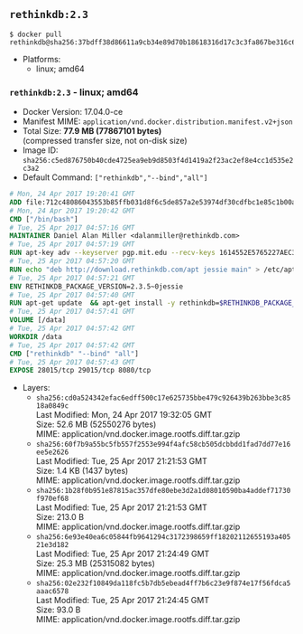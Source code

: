 ## `rethinkdb:2.3`

```console
$ docker pull rethinkdb@sha256:37bdff38d86611a9cb34e89d70b18618316d17c3c3fa867be316c6ea99e31496
```

-	Platforms:
	-	linux; amd64

### `rethinkdb:2.3` - linux; amd64

-	Docker Version: 17.04.0-ce
-	Manifest MIME: `application/vnd.docker.distribution.manifest.v2+json`
-	Total Size: **77.9 MB (77867101 bytes)**  
	(compressed transfer size, not on-disk size)
-	Image ID: `sha256:c5ed876750b40cde4725ea9eb9d8503f4d1419a2f23ac2ef8e4cc1d535e2c3a2`
-	Default Command: `["rethinkdb","--bind","all"]`

```dockerfile
# Mon, 24 Apr 2017 19:20:41 GMT
ADD file:712c48086043553b85ffb031d8f6c5de857a2e53974df30cdfbc1e85c1b00a25 in / 
# Mon, 24 Apr 2017 19:20:42 GMT
CMD ["/bin/bash"]
# Tue, 25 Apr 2017 04:57:16 GMT
MAINTAINER Daniel Alan Miller <dalanmiller@rethinkdb.com>
# Tue, 25 Apr 2017 04:57:19 GMT
RUN apt-key adv --keyserver pgp.mit.edu --recv-keys 1614552E5765227AEC39EFCFA7E00EF33A8F2399
# Tue, 25 Apr 2017 04:57:20 GMT
RUN echo "deb http://download.rethinkdb.com/apt jessie main" > /etc/apt/sources.list.d/rethinkdb.list
# Tue, 25 Apr 2017 04:57:21 GMT
ENV RETHINKDB_PACKAGE_VERSION=2.3.5~0jessie
# Tue, 25 Apr 2017 04:57:40 GMT
RUN apt-get update 	&& apt-get install -y rethinkdb=$RETHINKDB_PACKAGE_VERSION 	&& rm -rf /var/lib/apt/lists/*
# Tue, 25 Apr 2017 04:57:41 GMT
VOLUME [/data]
# Tue, 25 Apr 2017 04:57:42 GMT
WORKDIR /data
# Tue, 25 Apr 2017 04:57:42 GMT
CMD ["rethinkdb" "--bind" "all"]
# Tue, 25 Apr 2017 04:57:43 GMT
EXPOSE 28015/tcp 29015/tcp 8080/tcp
```

-	Layers:
	-	`sha256:cd0a524342efac6edff500c17e625735bbe479c926439b263bbe3c8518a0849c`  
		Last Modified: Mon, 24 Apr 2017 19:32:05 GMT  
		Size: 52.6 MB (52550276 bytes)  
		MIME: application/vnd.docker.image.rootfs.diff.tar.gzip
	-	`sha256:60f7b9a55bc5fb557f2553e994f4afc58cb505dcbbdd1fad7dd77e16ee5e2626`  
		Last Modified: Tue, 25 Apr 2017 21:21:53 GMT  
		Size: 1.4 KB (1437 bytes)  
		MIME: application/vnd.docker.image.rootfs.diff.tar.gzip
	-	`sha256:1b28f0b951e87815ac357dfe80ebe3d2a1d08010590ba4addef71730f970ef68`  
		Last Modified: Tue, 25 Apr 2017 21:21:53 GMT  
		Size: 213.0 B  
		MIME: application/vnd.docker.image.rootfs.diff.tar.gzip
	-	`sha256:6e93e40ea6c05844fb9641294c3172398659ff18202112655193a40521e3d182`  
		Last Modified: Tue, 25 Apr 2017 21:24:49 GMT  
		Size: 25.3 MB (25315082 bytes)  
		MIME: application/vnd.docker.image.rootfs.diff.tar.gzip
	-	`sha256:02e232f10849da118fc5b7db5ebead4ff7b6c23e9f874e17f56fdca5aaac6578`  
		Last Modified: Tue, 25 Apr 2017 21:24:45 GMT  
		Size: 93.0 B  
		MIME: application/vnd.docker.image.rootfs.diff.tar.gzip
